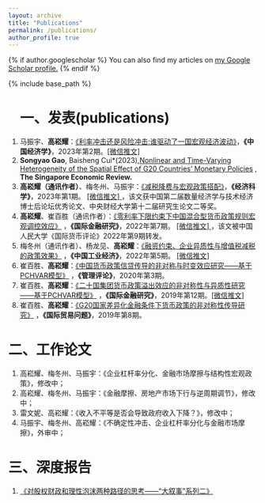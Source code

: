 ```yaml
---
layout: archive
title: "Publications"
permalink: /publications/
author_profile: true
---
```


{% if author.googlescholar %}
  You can also find my articles on <u><a href="{{author.googlescholar}}">my Google Scholar profile</a>.</u>
{% endif %}

{% include base_path %}

<!---
{% for post in site.publications reversed %}
  {% include archive-single.html %}
{% endfor %}
--->
<ol>
<h1>一、发表(publications)</h1>  
  <li> 马振宇、<b>高崧耀</b>：<a href="https://kns.cnki.net/kcms2/article/abstract?v=SDjqx_HoHgsksbaUtwecnTaVmcauKCtAX7x3_GfhZD7LVfJ7smg-v-PMwyzfcbmVhistFFYU3jkE0RFLx57fvyJt_siPr0G97n-yhc7MNREYLwd4-kd-vwBf-3rcP-9Mdce3_PR0dco=&uniplatform=NZKPT&language=CHS" >《利率冲击还是风险冲击:谁驱动了一国宏观经济波动》</a>，<b>《中国经济学》</b>，2023年第2期。<a href="https://mp.weixin.qq.com/s/HHy7tNPnxCezoAFKS65sOQ">[微信推文] </a>  </li>
  <li> <b>Songyao Gao</b>, Baisheng Cui*(2023),<a href="https://www.worldscientific.com/doi/epdf/10.1142/S021759082350011X">Nonlinear and Time-Varying Heterogeneity of the Spatial Effect of G20 Countries’ Monetary Policies</a> , <b>The Singapore Economic Review.</b> </li>
  <li> <b>高崧耀（通讯作者）</b>、梅冬州、马振宇：<a href="https://kns.cnki.net/kcms2/article/abstract?v=SDjqx_HoHgtyRAdIo3WL9PtXC_WGWq_ax5NL8Mg37nRpJrFoZm75mz24IajTohXsjomG4qXLFWijjpfbNfffFglL2ew2UHUFynC1D_kgCK_TREsG8SxMcjFJXOEzy9tunpD2Hu8u2ON-nuouQRAhvQ==&uniplatform=NZKPT&language=CHS">《减税降费与宏观政策搭配》</a>，<b>《经济科学》</b>，2023年第1期。 <a href="https://mp.weixin.qq.com/s/KZbD0MSt0Kp54ChEHeGp-g">[微信推文] </a>，该文获中国第二届数量经济学与技术经济博士后论坛优秀论文、中央财经大学第十二届研究生论文二等奖。  </li>
  <li> <b>高崧耀</b>、崔百胜（通讯作者）：<a href="https://kns.cnki.net/kcms/detail/detail.aspx?dbcode=CJFD&dbname=CJFDAUTO&filename=GJJR202207002&v=Mjg5MDFyQ1VSN2lmYitSdUZDbmtVcnpNSWlmQmZMRzRITlBNcUk5RlpvUjhlWDFMdXhZUzdEaDFUM3FUcldNMUY=">《零利率下限约束下中国混合型货币政策规则宏观调控效应》</a> ，<b>《国际金融研究》</b>，2022年第7期。 <a href="https://mp.weixin.qq.com/s/IYz7zNg8FeYC7e7xCt8jag">[微信推文] </a>，该文被中国人民大学《国际货币评论》2022年第9期转发。</li>
  <li> 梅冬州（通讯作者）、杨龙见、<b>高崧耀</b>：<a href="https://kns.cnki.net/kcms/detail/detail.aspx?dbcode=CJFD&dbname=CJFDLAST2022&filename=GGYY202205002&v=MTQwNDlOUE1xbzlGWm9SOGVYMUx1eFlTN0RoMVQzcVRyV00xRnJDVVI3aWZiK1J1RkNua1ViM01JaXJTZDdHNEg=">《融资约束、企业异质性与增值税减税的政策效果》</a> ，<b>《中国工业经济》</b>，2022年第5期。 <a href="https://mp.weixin.qq.com/s/M8q00DZg_CMS-5cX02l0XQ">[微信推文] </a>  </li>
    <li> 崔百胜、<b>高崧耀</b>：<a href="https://kns.cnki.net/kcms/detail/detail.aspx?dbcode=CJFD&dbname=CJFDLAST2020&filename=ZWGD202003163&v=MTEwNDZHNEhOSE1ySTVEWjRSOGVYMUx1eFlTN0RoMVQzcVRyV00xRnJDVVI3aWZiK1J1RkNua1ZydkJQenJNYXI=">《中国货币政策信贷传导的非对称与时变效应研究——基于PCHVAR模型》</a> ，<b>《管理评论》</b>，2020年第3期。  </li>
     <li> 崔百胜、<b>高崧耀</b>：<a href="https://kns.cnki.net/kcms/detail/detail.aspx?dbcode=CJFD&dbname=CJFDLAST2020&filename=GJJR201912004&v=Mjg0MTRxVHJXTTFGckNVUjdpZmIrUnVGQ25rVmIzT0lpZkJmTEc0SDlqTnJZOUZZSVI4ZVgxTHV4WVM3RGgxVDM=">《二十国集团货币政策溢出效应的非对称性与异质性研究——基于PCHVAR模型》</a> ，<b>《国际金融研究》</b>，2019年第12期。<a href="https://mp.weixin.qq.com/s/88473iFYMrmWkXc_KucRzw">[微信推文] </a>  </li>
      <li> 崔百胜、<b>高崧耀</b>：<a href="https://kns.cnki.net/kcms/detail/detail.aspx?dbcode=CJFD&dbname=CJFDLAST2019&filename=GJMW201908010&v=MDE2OTZaSVI4ZVgxTHV4WVM3RGgxVDNxVHJXTTFGckNVUjdpZmIrUnVGQ25rVkw3UElpZkdlYkc0SDlqTXA0OUU=">《G20国家差异化金融条件下货币政策的非对称性传导研究》</a> ，<b>《国际贸易问题》</b>，2019年第8期。  </li>
</ol>

  <h1>二、工作论文</h1>  
  <ol>
<li> 高崧耀、梅冬州、马振宇：《企业杠杆率分化、金融市场摩擦与结构性宏观政策》，修改中；  </li>
<li> 高崧耀、梅冬州、马振宇：《金融摩擦、房地产市场下行与逆周期调节》，修改中；  </li>
<li> 雷文妮、高崧耀：《收入不平等是否会导致政府收入下降？》，修改中；  </li>
<li> 马振宇、梅冬州、高崧耀：《不确定性冲击、企业杠杆率分化与金融市场摩擦》，外审中；  </li>
  </ol>
  
  <h1>三、深度报告</h1>  
  <ol>
    <li> <a href="https://mp.weixin.qq.com/s/9GzYmpjPszOrcQSOsA_Zug">《对股权财政和理性泡沫两种路径的思考——“大叙事”系列二》</a>  </li>
  </ol>
